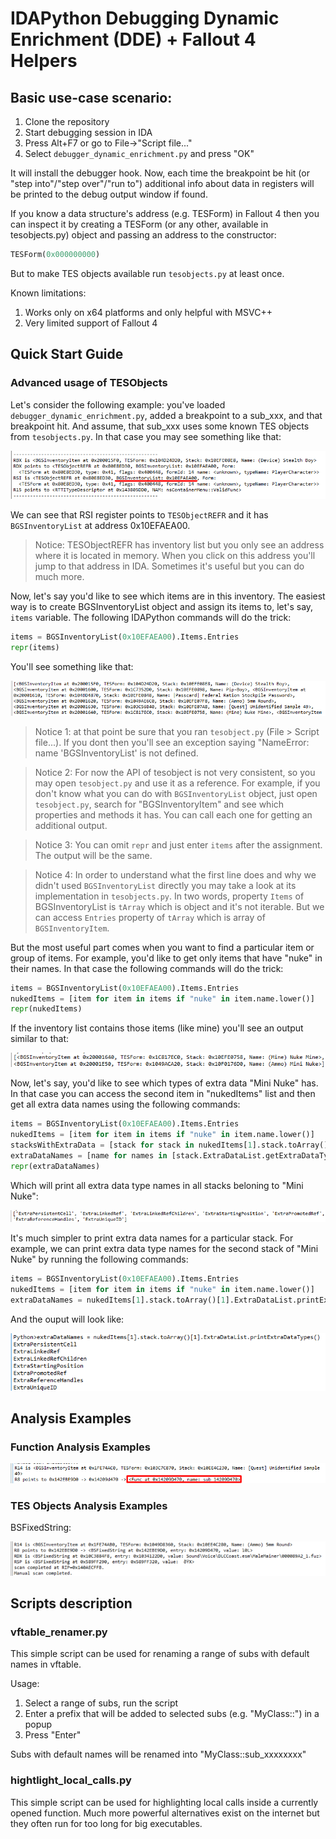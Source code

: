 # IDAPython Debugging Dynamic Enrichment (DDE) + Fallout 4 Helpers

## Basic use-case scenario:
1. Clone the repository
2. Start debugging session in IDA
3. Press Alt+F7 or go to File->"Script file..."
4. Select `debugger_dynamic_enrichment.py` and press "OK"

It will install the debugger hook. Now, each time the breakpoint be hit (or "step into"/"step over"/"run to") additional info about data in registers will be printed to the debug output window if found.

If you know a data structure's address (e.g. TESForm) in Fallout 4 then you can inspect it by creating a TESForm (or any other, available in tesobjects.py) object and passing an address to the constructor:
````python
TESForm(0x000000000)
````

But to make TES objects available run `tesobjects.py` at least once.

Known limitations:
1. Works only on x64 platforms and only helpful with MSVC++
2. Very limited support of Fallout 4

## Quick Start Guide

### Advanced usage of TESObjects

Let's consider the following example: you've loaded `debugger_dynamic_enrichment.py`, added a breakpoint to a sub_xxx, and that breakpoint hit.
And assume, that sub_xxx uses some known TES objects from `tesobjects.py`. In that case you may see something like that:

![](./resources/readme/quick-start/debugger-dynamic-enrichment-output.png)

We can see that RSI register points to `TESObjectREFR` and it has `BGSInventoryList` at address 0x10EFAEA00.

> Notice:
> TESObjectREFR has inventory list but you only see an address where it is located in memory. When you click on this address
> you'll jump to that address in IDA. Sometimes it's useful but you can do much more.

Now, let's say you'd like to see which items are in this inventory. The easiest way is to create BGSInventoryList object and assign its items
to, let's say, `items` variable. The following IDAPython commands will do the trick:

`````python
items = BGSInventoryList(0x10EFAEA00).Items.Entries
repr(items)
`````


You'll see something like that:

![](./resources/readme/quick-start/inventory-list-items-output.png)

> Notice 1: at that point be sure that you ran `tesobject.py` (File > Script file...). If you dont then you'll see an exception saying 
> "NameError: name 'BGSInventoryList' is not defined.

> Notice 2: For now the API of tesobject is not very consistent, so you may open `tesobject.py` and use it as a reference. For example, if you
> don't know what you can do with `BGSInventoryList` object, just open `tesobject.py`, search for "BGSInventoryItem" and see which properties and
> methods it has. You can call each one for getting an additional output.

> Notice 3: You can omit `repr` and just enter `items` after the assignment. The output will be the same.

> Notice 4: In order to understand what the first line does and why we didn't used `BGSInventoryList` directly you may take a look at
its implementation in `tesobjects.py`. In two words, property `Items` of BGSInventoryList is `tArray` which is object and it's not iterable.
But we can access `Entries` property of `tArray` which is array of `BGSInventoryItem`.

But the most useful part comes when you want to find a particular item or group of items. For example, you'd like to get only items that
have "nuke" in their names. In that case the following commands will do the trick:

`````python
items = BGSInventoryList(0x10EFAEA00).Items.Entries
nukedItems = [item for item in items if "nuke" in item.name.lower()]
repr(nukedItems)
`````

If the inventory list contains those items (like mine) you'll see an output similar to that:

![](./resources/readme/quick-start/filtering-items-by-name-example.png)

Now, let's say, you'd like to see which types of extra data "Mini Nuke" has. In that case you can access the second item in 
"nukedItems" list and then get all extra data names using the following commands:

`````python
items = BGSInventoryList(0x10EFAEA00).Items.Entries
nukedItems = [item for item in items if "nuke" in item.name.lower()]
stacksWithExtraData = [stack for stack in nukedItems[1].stack.toArray() if stack.hasExtraDataList()]
extraDataNames = [name for names in [stack.ExtraDataList.getExtraDataTypeNames() for stack in stacksWithExtraData] for name in names]
repr(extraDataNames)
`````

Which will print all extra data type names in all stacks beloning to "Mini Nuke":

![](./resources/readme/quick-start/printing-extra-data-from-all-stacks-output.png)

It's much simpler to print extra data names for a particular stack. For example, we can print
extra data type names for the second stack of "Mini Nuke" by running the following commands:

`````python
items = BGSInventoryList(0x10EFAEA00).Items.Entries
nukedItems = [item for item in items if "nuke" in item.name.lower()]
extraDataNames = nukedItems[1].stack.toArray()[1].ExtraDataList.printExtraDataTypes()
`````

And the ouput will look like:

![](./resources/readme/quick-start/printing-extra-data-from-one-stack.png)

## Analysis Examples

### Function Analysis Examples

![](./resources/readme/analyser-examples/func-analyser-examples/Example-Analysis-Func.png)

### TES Objects Analysis Examples

BSFixedString:

![](./resources/readme/analyser-examples/tes-analyser-examples/Example-Analysis-BSFixedString.png)


## Scripts description

### vftable_renamer.py

This simple script can be used for renaming a range of subs with default names in vftable.

Usage:
1. Select a range of subs, run the script
2. Enter a prefix that will be added to selected subs (e.g. "MyClass::") in a popup
3. Press "Enter"

Subs with default names will be renamed into "MyClass::sub_xxxxxxxx"

### hightlight_local_calls.py

This simple script can be used for highlighting local calls inside a currently opened function.
Much more powerful alternatives exist on the internet but they often run for too long for big executables.
